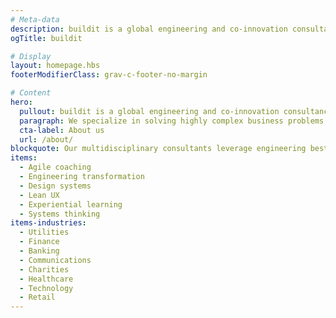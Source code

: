 ```yaml
---
# Meta-data
description: buildit is a global engineering and co-innovation consultancy
ogTitle: buildit

# Display
layout: homepage.hbs
footerModifierClass: grav-c-footer-no-margin

# Content
hero:
  pullout: buildit is a global engineering and co-innovation consultancy
  paragraph: We specialize in solving highly complex business problems.
  cta-label: About us
  url: /about/
blockquote: Our multidisciplinary consultants leverage engineering best practices, tools, methodologies and new ways of working to deliver true business outcomes for our clients.
items:
  - Agile coaching  
  - Engineering transformation  
  - Design systems
  - Lean UX  
  - Experiential learning
  - Systems thinking
items-industries:
  - Utilities
  - Finance
  - Banking
  - Communications
  - Charities
  - Healthcare
  - Technology
  - Retail
---
```

